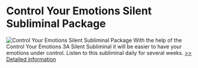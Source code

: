# Control Your Emotions Silent Subliminal Package
![Control Your Emotions Silent Subliminal Package](https://mycommerce.akamaized.net/api/pimages/P300913741/BIG/300913741.JPG)
With the help of the Control Your Emotions 3A Silent Subliminal it will be easier to have your emotions under control. Listen to this subliminal daily for several weeks.
[>> Detailed information](https://secure.shareit.com/shareit/product.html?productid=300913741&affiliateid=200057808)